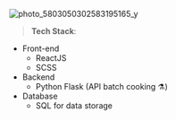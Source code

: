 ![photo_5803050302583195165_y](https://github.com/user-attachments/assets/d84f58c0-c796-4e18-967c-7841c2cbff16)


> **Tech Stack**:
> 
- Front-end
    - ReactJS
    - SCSS
- Backend
    - Python Flask (API batch cooking ⚗️)
- Database
    - SQL for data storage
